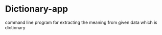 # Dictionary-app
command line program for extracting the meaning from given data which is dictionary 
